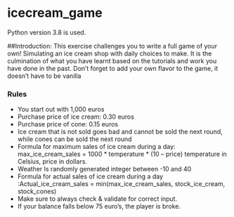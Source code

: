 # icecream_game

Python version 3.8 is used.

##Introduction:
This exercise challenges you to write a full game of your own! Simulating an ice cream shop with daily
choices to make. It is the culmination of what you have learnt based on the tutorials and work you have
done in the past.
Don’t forget to add your own flavor to the game, it doesn’t have to be vanilla

### Rules

- You start out with 1,000 euros
- Purchase price of ice cream: 0.30 euros
- Purchase price of cone: 0.15 euros
- Ice cream that is not sold goes bad and cannot be sold the next round, while
cones can be sold the next round
- Formula for maximum sales of ice cream during a day: max_ice_cream_sales =
1000 * temperature * (10 – price) temperature in Celsius, price in dollars.
- Weather Is randomly generated integer between -10 and 40
- Formula for actual sales of ice cream during a day :Actual_ice_cream_sales =
min(max_ice_cream_sales, stock_ice_cream, stock_cones)
- Make sure to always check & validate for correct input.
- If your balance falls below 75 euro’s, the player is broke.